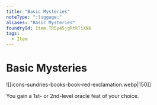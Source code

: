 ```yaml
---
title: "Basic Mysteries"
noteType: ":luggage:"
aliases: "Basic Mysteries"
foundryId: Item.TR5y45jgRtkTiXN6
tags:
  - Item
---
```


# Basic Mysteries
![[icons-sundries-books-book-red-exclamation.webp|150]]

You gain a 1st- or 2nd-level oracle feat of your choice.
